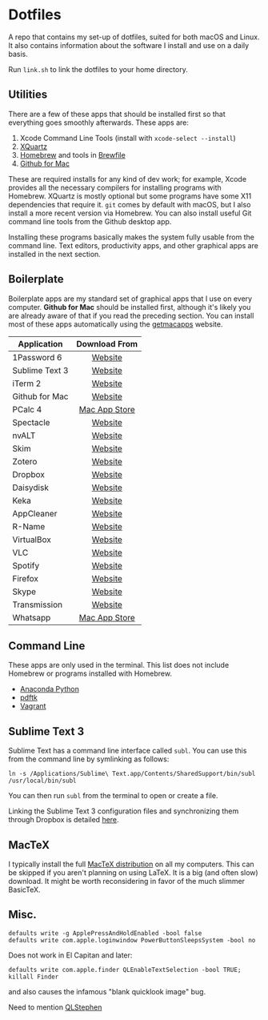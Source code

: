 Dotfiles
========

A repo that contains my set-up of dotfiles, suited for both macOS and Linux. It also contains information about the software I install and use on a daily basis.

Run `link.sh` to link the dotfiles to your home directory.


Utilities
-----------
There are a few of these apps that should be installed first so that everything goes smoothly afterwards. These apps are:

1. Xcode Command Line Tools (install with `xcode-select --install`)
2. [XQuartz](https://xquartz.macosforge.org/landing/)
3. [Homebrew](https://brew.sh) and tools in [Brewfile](./Brewfile)
4. [Github for Mac](https://mac.github.com)

These are required installs for any kind of dev work; for example, Xcode provides all the necessary compilers for installing programs with Homebrew. XQuartz is mostly optional but some programs have some X11 dependencies that require it. `git` comes by default with macOS, but I also install a more recent version via Homebrew. You can also install useful Git command line tools from the Github desktop app.

Installing these programs basically makes the system fully usable from the command line. Text editors, productivity apps, and other graphical apps are installed in the next section.


Boilerplate
-----------
Boilerplate apps are my standard set of graphical apps that I use on every computer. **Github for Mac** should be installed first, although it's likely you are already aware of that if you read the preceding section. You can install most of these apps automatically using the [getmacapps](http://www.getmacapps.com) website.

| Application    | Download From                                                   |
|----------------|:---------------------------------------------------------------:|
| 1Password 6    | [Website      ](https://agilebits.com/onepassword)              |
| Sublime Text 3 | [Website      ](http://www.sublimetext.com)                     |
| iTerm 2        | [Website      ](http://www.iterm2.com/)                         |
| Github for Mac | [Website      ](https://mac.github.com)                         |
| PCalc 4        | [Mac App Store](http://www.pcalc.com)                           |
| Spectacle      | [Website      ](http://spectacleapp.com)                        |
| nvALT          | [Website      ](http://brettterpstra.com/projects/nvalt/)       |
| Skim           | [Website      ](http://skim-app.sourceforge.net)                |
| Zotero         | [Website      ](https://www.zotero.org)                         |
| Dropbox        | [Website      ](https://www.dropbox.com)                        |
| Daisydisk      | [Website      ](http://www.daisydiskapp.com)                    |
| Keka           | [Website      ](http://www.kekaosx.com/en/)                     |
| AppCleaner     | [Website      ](http://freemacsoft.net/appcleaner/)             |
| R-Name         | [Website      ](https://www.macupdate.com/app/mac/12259/r-name) |
| VirtualBox     | [Website      ](https://www.virtualbox.org)                     |
| VLC            | [Website      ](http://www.videolan.org/vlc/index.html)         |
| Spotify        | [Website      ](https://www.spotify.com/download/mac/)          |
| Firefox        | [Website      ](http://www.mozilla.org/en-US/firefox/new/)      |
| Skype          | [Website      ](https://www.skype.com/en/)                      |
| Transmission   | [Website      ](http://www.transmissionbt.com)                  |
| Whatsapp       | [Mac App Store](https://www.whatsapp.com)                  |


Command Line
------------
These apps are only used in the terminal. This list does not include Homebrew or programs installed with Homebrew.

* [Anaconda Python](https://www.anaconda.com)
* [pdftk](https://www.pdflabs.com/tools/pdftk-the-pdf-toolkit/pdftk_server-2.02-mac_osx-10.11-setup.pkg)
* [Vagrant](https://www.vagrantup.com)


Sublime Text 3
--------------

Sublime Text has a command line interface called `subl`. You can use this from the command line by symlinking as follows:

`ln -s /Applications/Sublime\ Text.app/Contents/SharedSupport/bin/subl /usr/local/bin/subl`

You can then run `subl` from the terminal to open or create a file.

Linking the Sublime Text 3 configuration files and synchronizing them through Dropbox is detailed [here](https://packagecontrol.io/docs/syncing#dropbox-osx).


MacTeX
------
I typically install the full [MacTeX distribution](http://tug.org/mactex/) on all my computers. This can be skipped if you aren't planning on using LaTeX. It is a big (and often slow) download. It might be worth reconsidering in favor of the much slimmer BasicTeX.


Misc.
--------
```
defaults write -g ApplePressAndHoldEnabled -bool false
defaults write com.apple.loginwindow PowerButtonSleepsSystem -bool no
```

Does not work in El Capitan and later:
```
defaults write com.apple.finder QLEnableTextSelection -bool TRUE; killall Finder
```
and also causes the infamous "blank quicklook image" bug.

Need to mention [QLStephen](https://github.com/whomwah/qlstephen)
